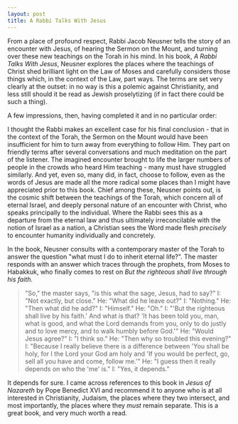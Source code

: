 ```yaml
---
layout: post
title: A Rabbi Talks With Jesus
---
```


From a place of profound respect, Rabbi Jacob Neusner tells the story of an
encounter with Jesus, of hearing the Sermon on the Mount, and turning over these
new teachings on the Torah in his mind. In his book, _A Rabbi Talks With Jesus_,
Neusner explores the places where the teachings of Christ shed brilliant light
on the Law of Moses and carefully considers those things which, in the context
of the Law, part ways. The terms are set very clearly at the outset: in no way
is this a polemic against Christianity, and less still should it be read as
Jewish proselytizing (if in fact there could be such a thing). 

A few impressions, then, having completed it and in no particular order:

I thought the Rabbi makes an excellent case for his final conclusion - that in
the context of the Torah, the Sermon on the Mount would have been insufficient
for him to turn away from everything to follow Him. They part on friendly terms
after several conversations and much meditation on the part of the listener. The
imagined encounter brought to life the larger numbers of people in the crowds
who heard Him teaching - many must have struggled similarly. And yet, even so,
many did, in fact, choose to follow, even as the words of Jesus are made all the
more radical some places than I might have appreciated prior to this book. Chief
among these, Neusner points out, is the cosmic shift between the teachings of
the Torah, which concern all of eternal Israel, and deeply personal nature of an
encounter with Christ, who speaks principally to the individual. Where the Rabbi
sees this as a departure from the eternal law and thus ultimately irreconcilable
with the notion of Israel as a nation, a Christian sees the Word made flesh
_precisely_ to encounter humanity individually and concretely. 

In the book, Neusner consults with a contemporary master of the Torah to answer
the question "what must I do to inherit eternal life?". The master responds with
an answer which traces through the prophets, from Moses to Habakkuk, who finally
comes to rest on _But the righteous shall live through his faith._

>"So," the master says, "is this what the sage, Jesus, had to say?"
I: "Not exactly, but close."
He: "What did he leave out?"
I: "Nothing."
He: "Then what did he add?"
I: "Himself."
He: "Oh."
I: "'But the righteous shall live by his faith.' And what is that? 'It has been
told you, man, what is good, and what the Lord demands from you, only to do
justly and to love mercy, and to walk humbly before God.'"
He: "Would Jesus agree?"
I: "I think so."
He: "Then why so troubled this evening?"
I: "Because I really believe there is a difference between 'You shall be holy,
for I the Lord your God am holy and 'If you would be perfect, go, sell all you
have and come, follow me.'"
He: "I guess then it really depends on who the 'me' is."
I: "Yes, it depends."

It depends for sure.  I came across references to this book in _Jesus of Nazareth_ by Pope Benedict
XVI and recommend it to anyone who is at all interested in Christianity,
Judaism, the places where they two intersect, and most importantly, the places
where they _must_ remain separate. This is a great book, and very much worth a
read. 


